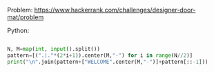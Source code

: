 Problem: https://www.hackerrank.com/challenges/designer-door-mat/problem

Python:

```python

N, M=map(int, input().split())
pattern=[(".|."*(2*i+1)).center(M,"-") for i in range(N//2)]
print("\n".join(pattern+["WELCOME".center(M,"-")]+pattern[::-1]))


```
